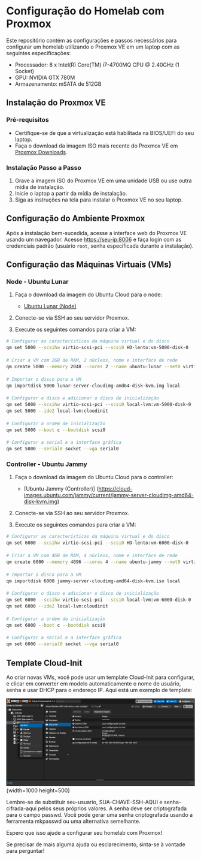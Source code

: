 # Configuração do Homelab com Proxmox

Este repositório contém as configurações e passos necessários para configurar um homelab utilizando o Proxmox VE em um laptop com as seguintes especificações:

- Processador: 8 x Intel(R) Core(TM) i7-4700MQ CPU @ 2.40GHz (1 Socket)
- GPU: NVIDIA GTX 780M
- Armazenamento: mSATA de 512GB

## Instalação do Proxmox VE

### Pré-requisitos

- Certifique-se de que a virtualização está habilitada na BIOS/UEFI do seu laptop.
- Faça o download da imagem ISO mais recente do Proxmox VE em [Proxmox Downloads](https://www.proxmox.com/proxmox-ve).

### Instalação Passo a Passo

1. Grave a imagem ISO do Proxmox VE em uma unidade USB ou use outra mídia de instalação.
2. Inicie o laptop a partir da mídia de instalação.
3. Siga as instruções na tela para instalar o Proxmox VE no seu laptop.

## Configuração do Ambiente Proxmox

Após a instalação bem-sucedida, acesse a interface web do Proxmox VE usando um navegador. Acesse [https://seu-ip:8006](https://seu-ip:8006) e faça login com as credenciais padrão (usuário `root`, senha especificada durante a instalação).

## Configuração das Máquinas Virtuais (VMs)

### Node - Ubuntu Lunar

1. Faça o download da imagem do Ubuntu Cloud para o node:
   - [Ubuntu Lunar (Node)](https://cloud-images.ubuntu.com/lunar/current/lunar-server-cloudimg-amd64-disk-kvm.img)

2. Conecte-se via SSH ao seu servidor Proxmox.

3. Execute os seguintes comandos para criar a VM:

```bash
# Configurar as características da máquina virtual e do disco
qm set 5000 --scsihw virtio-scsi-pci --scsi0 HD-lento:vm-5000-disk-0

# Criar a VM com 2GB de RAM, 2 núcleos, nome e interface de rede
qm create 5000 --memory 2048 --cores 2 --name ubuntu-lunar --net0 virtio,bridge=vmbr0

# Importar o disco para a VM
qm importdisk 5000 lunar-server-cloudimg-amd64-disk-kvm.img local

# Configurar o disco e adicionar o disco de inicialização
qm set 5000 --scsihw virtio-scsi-pci --scsi0 local-lvm:vm-5000-disk-0
qm set 5000 --ide2 local-lvm:cloudinit

# Configurar a ordem de inicialização
qm set 5000 --boot c --bootdisk scsi0

# Configurar a serial e a interface gráfica
qm set 5000 --serial0 socket --vga serial0
```
### Controller - Ubuntu Jammy

1. Faça o download da imagem do Ubuntu Cloud para o controller:
   - [Ubuntu Jammy (Controller)] (https://cloud-images.ubuntu.com/jammy/current/jammy-server-cloudimg-amd64-disk-kvm.img)

2. Conecte-se via SSH ao seu servidor Proxmox.

3. Execute os seguintes comandos para criar a VM:

```bash
# Configurar as características da máquina virtual e do disco
qm set 6000 --scsihw virtio-scsi-pci --scsi0 HD-lento:vm-6000-disk-0

# Criar a VM com 4GB de RAM, 4 núcleos, nome e interface de rede
qm create 6000 --memory 4096 --cores 4 --name ubuntu-jammy --net0 virtio,bridge=vmbr0

# Importar o disco para a VM
qm importdisk 6000 jammy-server-cloudimg-amd64-disk-kvm.iso local

# Configurar o disco e adicionar o disco de inicialização
qm set 6000 --scsihw virtio-scsi-pci --scsi0 local-lvm:vm-6000-disk-0
qm set 6000 --ide2 local-lvm:cloudinit

# Configurar a ordem de inicialização
qm set 6000 --boot c --bootdisk scsi0

# Configurar a serial e a interface gráfica
qm set 6000 --serial0 socket --vga serial0
```

## Template Cloud-Init
Ao criar novas VMs, você pode usar um template Cloud-Init para configurar, e clicar em converter em modelo automaticamente o nome de usuário, senha e usar DHCP para o endereço IP. Aqui está um exemplo de template:


![Minhas Imagem](img/create-templeta.png){width=1000 height=500}

Lembre-se de substituir seu-usuario, SUA-CHAVE-SSH-AQUI e senha-cifrada-aqui pelos seus próprios valores. A senha deve ser criptografada para o campo passwd. Você pode gerar uma senha criptografada usando a ferramenta mkpasswd ou uma alternativa semelhante.

Espero que isso ajude a configurar seu homelab com Proxmox!

Se precisar de mais alguma ajuda ou esclarecimento, sinta-se à vontade para perguntar!

